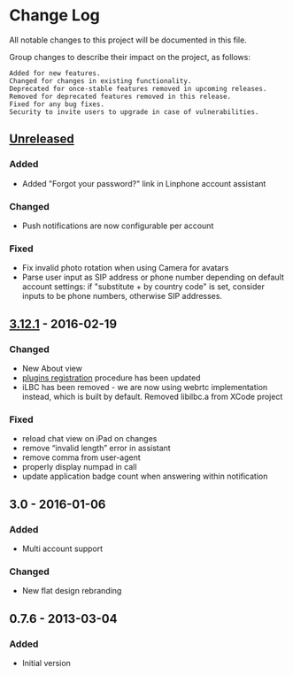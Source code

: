 # Change Log
All notable changes to this project will be documented in this file.

Group changes to describe their impact on the project, as follows:

    Added for new features.
    Changed for changes in existing functionality.
    Deprecated for once-stable features removed in upcoming releases.
    Removed for deprecated features removed in this release.
    Fixed for any bug fixes.
    Security to invite users to upgrade in case of vulnerabilities.

## [Unreleased]

### Added
- Added "Forgot your password?" link in Linphone account assistant

### Changed
- Push notifications are now configurable per account

### Fixed
- Fix invalid photo rotation when using Camera for avatars
- Parse user input as SIP address or phone number depending on default account settings: if "substitute + by country code" is set,
consider inputs to be phone numbers, otherwise SIP addresses.

## [3.12.1] - 2016-02-19

### Changed
- New About view
- [plugins registration] procedure has been updated
- iLBC has been removed - we are now using webrtc implementation instead, which is built by default. Removed libilbc.a from XCode project

### Fixed
- reload chat view on iPad on changes
- remove “invalid length” error in assistant
- remove comma from user-agent
- properly display numpad in call
- update application badge count when answering within notification

## 3.0 - 2016-01-06

### Added
- Multi account support

### Changed
- New flat design rebranding

## 0.7.6 - 2013-03-04

### Added
- Initial version

[Unreleased]: https://github.com/BelledonneCommunications/linphone-iphone/compare/3.12.1...HEAD
[3.12.1]: http://www.linphone.org/releases/ios/liblinphone-iphone-sdk-3.12.1.zip
[plugins registration]: https://github.com/BelledonneCommunications/linphone-iphone/blob/3.12.1/Classes/LinphoneManager.m#L1461-L1472
